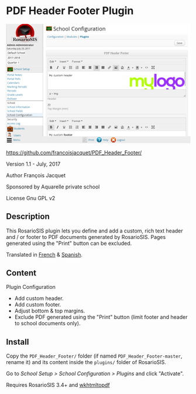 # PDF Header Footer Plugin

![screenshot](https://raw.githubusercontent.com/francoisjacquet/PDF_Header_Footer/master/screenshot.png)

https://github.com/francoisjacquet/PDF_Header_Footer/

Version 1.1 - July, 2017

Author François Jacquet

Sponsored by Aquarelle private school

License Gnu GPL v2

## Description

This RosarioSIS plugin lets you define and add a custom, rich text header and / or footer to PDF documents generated by RosarioSIS.
Pages generated using the "Print" button can be excluded.

Translated in [French](https://www.rosariosis.org/fr/pdf-header-footer-plugin/) & [Spanish](https://www.rosariosis.org/es/pdf-header-footer-plugin/).

## Content

Plugin Configuration

- Add custom header.
- Add custom footer.
- Adjust bottom & top margins.
- Exclude PDF generated using the "Print" button (limit footer and header to school documents only).

## Install

Copy the `PDF_Header_Footer/` folder (if named `PDF_Header_Footer-master`, rename it) and its content inside the `plugins/` folder of RosarioSIS.

Go to _School Setup > School Configuration > Plugins_ and click "Activate".

Requires RosarioSIS 3.4+ and [wkhtmltopdf](https://wkhtmltopdf.org/)
